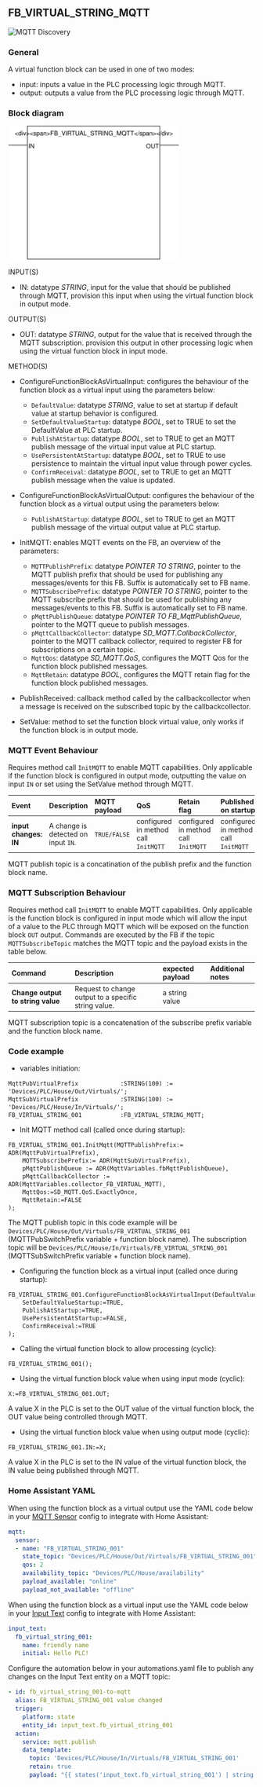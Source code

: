 ## FB_VIRTUAL_STRING_MQTT
![MQTT Discovery](https://img.shields.io/badge/MQTT%20Discovery-brightgreen)

### **General**

A virtual function block can be used in one of two modes:

- input: inputs a value in the PLC processing logic through MQTT.
- output: outputs a value from the PLC processing logic through MQTT.

### **Block diagram**

<img src="../_img/FB_VIRTUAL_STRING_MQTT.svg" width="350">

INPUT(S)

- IN: datatype _STRING_, input for the value that should be published through MQTT, provision this input when using the virtual function block in output mode.

OUTPUT(S)

- OUT: datatype _STRING_, output for the value that is received through the MQTT subscription. provision this output in other processing logic when using the virtual function block in input mode.

METHOD(S)

- ConfigureFunctionBlockAsVirtualInput: configures the behaviour of the function block as a virtual input using the parameters below:

  - `DefaultValue`: datatype _STRING_, value to set at startup if default value at startup behavior is configured.
  - `SetDefaultValueStartup`: datatype _BOOL_, set to TRUE to set the DefaultValue at PLC startup.
  - `PublishAtStartup`: datatype _BOOL_, set to TRUE to get an MQTT publish message of the virtual input value at PLC startup.
  - `UsePersistentAtStartup`: datatype _BOOL_, set to TRUE to use persistence to maintain the virtual input value through power cycles.
  - `ConfirmReceival`: datatype _BOOL_, set to TRUE to get an MQTT publish message when the value is updated.

- ConfigureFunctionBlockAsVirtualOutput: configures the behaviour of the function block as a virtual output using the parameters below:

  - `PublishAtStartup`: datatype _BOOL_, set to TRUE to get an MQTT publish message of the virtual output value at PLC startup.

- InitMQTT: enables MQTT events on the FB, an overview of the parameters:
  - `MQTTPublishPrefix`: datatype _POINTER TO STRING_, pointer to the MQTT publish prefix that should be used for publishing any messages/events for this FB. Suffix is automatically set to FB name.
  - `MQTTSubscribePrefix`: datatype _POINTER TO STRING_, pointer to the MQTT subscribe prefix that should be used for publishing any messages/events to this FB. Suffix is automatically set to FB name.
  - `pMqttPublishQueue`: datatype _POINTER TO FB_MqttPublishQueue_, pointer to the MQTT queue to publish messages.
  - `pMqttCallbackCollector`: datatype _SD_MQTT.CallbackCollector_, pointer to the MQTT callback collector, required to register FB for subscriptions on a certain topic.
  - `MqttQos`: datatype _SD_MQTT.QoS_, configures the MQTT Qos for the function block published messages.
  - `MqttRetain`: datatype _BOOL_, configures the MQTT retain flag for the function block published messages.
- PublishReceived: callback method called by the callbackcollector when a message is received on the subscribed topic by the callbackcollector.

- SetValue: method to set the function block virtual value, only works if the function block is in output mode.

### **MQTT Event Behaviour**

Requires method call `InitMQTT` to enable MQTT capabilities. Only applicable if the function block is configured in output mode, outputting the value on input `IN` or set using the SetValue method through MQTT.

| Event                 | Description                         | MQTT payload | QoS                                  | Retain flag                          | Published on startup                 |
| :-------------------- | :---------------------------------- | :----------- | :----------------------------------- | :----------------------------------- | :----------------------------------- |
| **input changes: IN** | A change is detected on input `IN`. | `TRUE/FALSE` | configured in method call `InitMQTT` | configured in method call `InitMQTT` | configured in method call `InitMQTT` |

MQTT publish topic is a concatination of the publish prefix and the function block name.

### **MQTT Subscription Behaviour**

Requires method call `InitMQTT` to enable MQTT capabilities. Only applicable is the function block is configured in input mode which will allow the input of a value to the PLC through MQTT which will be exposed on the function block `OUT` output.
Commands are executed by the FB if the topic `MQTTSubscribeTopic` matches the MQTT topic and the payload exists in the table below.

| Command                           | Description                                          | expected payload | Additional notes |
| :-------------------------------- | :--------------------------------------------------- | :--------------- | :--------------- |
| **Change output to string value** | Request to change output to a specific string value. | a string value   |

MQTT subscription topic is a concatenation of the subscribe prefix variable and the function block name.

### **Code example**

- variables initiation:

```
MqttPubVirtualPrefix            :STRING(100) := 'Devices/PLC/House/Out/Virtuals/';
MqttSubVirtualPrefix            :STRING(100) := 'Devices/PLC/House/In/Virtuals/';
FB_VIRTUAL_STRING_001           :FB_VIRTUAL_STRING_MQTT;
```

- Init MQTT method call (called once during startup):

```
FB_VIRTUAL_STRING_001.InitMqtt(MQTTPublishPrefix:= ADR(MqttPubVirtualPrefix),
	MQTTSubscribePrefix:= ADR(MqttSubVirtualPrefix),
	pMqttPublishQueue := ADR(MqttVariables.fbMqttPublishQueue),
	pMqttCallbackCollector := ADR(MqttVariables.collector_FB_VIRTUAL_MQTT),
	MqttQos:=SD_MQTT.QoS.ExactlyOnce,
	MqttRetain:=FALSE
);
```

The MQTT publish topic in this code example will be `Devices/PLC/House/Out/Virtuals/FB_VIRTUAL_STRING_001` (MQTTPubSwitchPrefix variable + function block name). The subscription topic will be `Devices/PLC/House/In/Virtuals/FB_VIRTUAL_STRING_001` (MQTTSubSwitchPrefix variable + function block name).

- Configuring the function block as a virtual input (called once during startup):

```
FB_VIRTUAL_STRING_001.ConfigureFunctionBlockAsVirtualInput(DefaultValue:='helloworld',
    SetDefaultValueStartup:=TRUE,
    PublishAtStartup:=TRUE,
    UsePersistentAtStartup:=FALSE,
    ConfirmReceival:=TRUE
);
```

- Calling the virtual function block to allow processing (cyclic):

```
FB_VIRTUAL_STRING_001();
```

- Using the virtual function block value when using input mode (cyclic):

```
X:=FB_VIRTUAL_STRING_001.OUT;
```

A value X in the PLC is set to the OUT value of the virtual function block, the OUT value being controlled through MQTT.

- Using the virtual function block value when using output mode (cyclic):

```
FB_VIRTUAL_STRING_001.IN:=X;
```

A value X in the PLC is set to the IN value of the virtual function block, the IN value being published through MQTT.

### **Home Assistant YAML**

When using the function block as a virtual output use the YAML code below in your [MQTT Sensor](https://www.home-assistant.io/integrations/sensor.mqtt/) config to integrate with Home Assistant:

```YAML
mqtt:
  sensor:
  - name: "FB_VIRTUAL_STRING_001"
    state_topic: "Devices/PLC/House/Out/Virtuals/FB_VIRTUAL_STRING_001"
    qos: 2
    availability_topic: "Devices/PLC/House/availability"
    payload_available: "online"
    payload_not_available: "offline"
```

When using the function block as a virtual input use the YAML code below in your [Input Text](https://www.home-assistant.io/integrations/input_text/) config to integrate with Home Assistant:

```YAML
input_text:
  fb_virtual_string_001:
    name: friendly name
    initial: Hello PLC!
```

Configure the automation below in your automations.yaml file to publish any changes on the Input Text entity on a MQTT topic:

```YAML
- id: fb_virtual_string_001-to-mqtt
  alias: FB_VIRTUAL_STRING_001 value changed
  trigger:
    platform: state
    entity_id: input_text.fb_virtual_string_001
  action:
    service: mqtt.publish
    data_template:
      topic: 'Devices/PLC/House/In/Virtuals/FB_VIRTUAL_STRING_001'
      retain: true
      payload: "{{ states('input_text.fb_virtual_string_001') | string }}"
```
